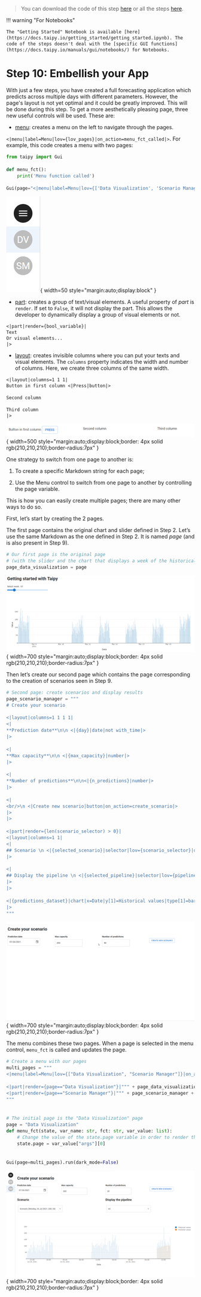 > You can download the code of this step [here](../src/step_10.py) or all the steps [here](https://github.com/Avaiga/taipy-getting-started/tree/develop/src).

!!! warning "For Notebooks"

    The "Getting Started" Notebook is available [here](https://docs.taipy.io/getting_started/getting_started.ipynb). The code of the steps doesn't deal with the [specific GUI functions](https://docs.taipy.io/manuals/gui/notebooks/) for Notebooks.

# Step 10: Embellish your App

With just a few steps, you have created a full forecasting application which predicts across multiple days with different parameters. However, the page's layout is not yet optimal and it could be greatly improved. This will be done during this step. To get a more aesthetically pleasing page, three new useful controls will be used. These are:

- [menu](https://docs.taipy.io/manuals/gui/viselements/menu/): creates a menu on the left to navigate through the pages.

`<|menu|label=Menu|lov={lov_pages}|on_action=menu_fct_called|>`. For example, this code creates a menu with two pages:

```python
from taipy import Gui

def menu_fct():
    print('Menu function called')

Gui(page="<|menu|label=Menu|lov={['Data Visualization', 'Scenario Manager']}|on_action=menu_fct|>").run()
```

![Menu](menu.png){ width=50 style="margin:auto;display:block" }



- [part](https://docs.taipy.io/manuals/gui/viselements/part/): creates a group of text/visual elements. A useful property of *part* is `render`. If set to `False`, it will not display the part. This allows the developer to dynamically display a group of visual elements or not.

```
<|part|render={bool_variable}|
Text
Or visual elements...
|>
```

- [layout](https://docs.taipy.io/manuals/gui/viselements/layout/): creates invisible columns where you can put your texts and visual elements. The `columns` property indicates the width and number of columns. Here, we create three columns of the same width.

```
<|layout|columns=1 1 1|
Button in first column <|Press|button|>

Second column

Third column
|>
```

![Layout](layout.png){ width=500 style="margin:auto;display:block;border: 4px solid rgb(210,210,210);border-radius:7px" }


One strategy to switch from one page to another is:

1. To create a specific Markdown string for each page;

2. Use the Menu control to switch from one page to another by controlling the page variable.

This is how you can easily create multiple pages; there are many other ways to do so.
 
First, let’s start by creating the 2 pages.

The first page contains the original chart and slider defined in Step 2. Let’s use the same Markdown as the one defined in Step 2. It is named _page_ (and is also present in Step 9). 


```python
# Our first page is the original page
# (with the slider and the chart that displays a week of the historical data)
page_data_visualization = page
```

![Data Visualization](data_visualization.png){ width=700 style="margin:auto;display:block;border: 4px solid rgb(210,210,210);border-radius:7px" }


Then let’s create our second page which contains the page corresponding to the creation of scenarios seen in Step 9.

```python
# Second page: create scenarios and display results
page_scenario_manager = """
# Create your scenario

<|layout|columns=1 1 1 1|
<|
**Prediction date**\n\n <|{day}|date|not with_time|>
|>

<|
**Max capacity**\n\n <|{max_capacity}|number|>
|>

<|
**Number of predictions**\n\n<|{n_predictions}|number|>
|>

<|
<br/>\n <|Create new scenario|button|on_action=create_scenario|>
|>
|>

<|part|render={len(scenario_selector) > 0}|
<|layout|columns=1 1|
<|
## Scenario \n <|{selected_scenario}|selector|lov={scenario_selector}|dropdown|>
|>

<|
## Display the pipeline \n <|{selected_pipeline}|selector|lov={pipeline_selector}|dropdown|>
|>
|>

<|{predictions_dataset}|chart|x=Date|y[1]=Historical values|type[1]=bar|y[2]=Predicted values|type[2]=scatter|height=80%|width=100%|>
|>
"""
```

![Scenario Manager](scenario_manager.gif){ width=700 style="margin:auto;display:block;border: 4px solid rgb(210,210,210);border-radius:7px" }


The menu combines these two pages. When a page is selected in the menu control, `menu_fct` is called and updates the 
page.

```python
# Create a menu with our pages
multi_pages = """
<|menu|label=Menu|lov={["Data Visualization", "Scenario Manager"]}|on_action=menu_fct|>

<|part|render={page=="Data Visualization"}|""" + page_data_visualization + """|>
<|part|render={page=="Scenario Manager"}|""" + page_scenario_manager + """|>
"""


# The initial page is the "Data Visualization" page
page = "Data Visualization"
def menu_fct(state, var_name: str, fct: str, var_value: list):
    # Change the value of the state.page variable in order to render the correct page
    state.page = var_value["args"][0]


Gui(page=multi_pages).run(dark_mode=False)
```

![Multi Pages](multi_pages.png){ width=700 style="margin:auto;display:block;border: 4px solid rgb(210,210,210);border-radius:7px" }

